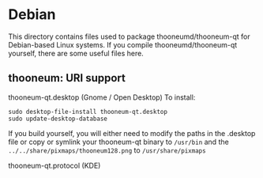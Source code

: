 
Debian
====================
This directory contains files used to package thooneumd/thooneum-qt
for Debian-based Linux systems. If you compile thooneumd/thooneum-qt yourself, there are some useful files here.

## thooneum: URI support ##


thooneum-qt.desktop  (Gnome / Open Desktop)
To install:

	sudo desktop-file-install thooneum-qt.desktop
	sudo update-desktop-database

If you build yourself, you will either need to modify the paths in
the .desktop file or copy or symlink your thooneum-qt binary to `/usr/bin`
and the `../../share/pixmaps/thooneum128.png` to `/usr/share/pixmaps`

thooneum-qt.protocol (KDE)

